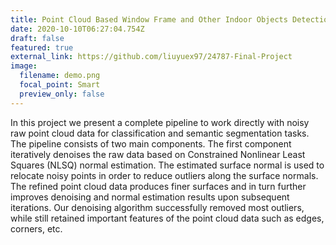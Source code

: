 ```yaml
---
title: Point Cloud Based Window Frame and Other Indoor Objects Detection
date: 2020-10-10T06:27:04.754Z
draft: false
featured: true
external_link: https://github.com/liuyuex97/24787-Final-Project
image:
  filename: demo.png
  focal_point: Smart
  preview_only: false
---
```

In this project we present a complete pipeline to work directly with noisy raw point cloud data for classification and semantic segmentation tasks. The pipeline consists of two main components. The first component iteratively denoises the raw data based on Constrained Nonlinear Least Squares (NLSQ) normal estimation. The estimated surface normal is used to relocate noisy points in order to reduce outliers along the surface normals. The refined point cloud data produces finer surfaces and in turn further improves denoising and normal estimation results upon subsequent iterations. Our denoising algorithm successfully removed most outliers, while still retained important features of the point cloud data such as edges, corners, etc.
